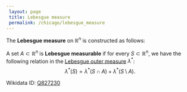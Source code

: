 ```yaml
---
 layout: page
 title: Lebesgue measure
 permalink: /chicago/lebesgue_measure
---
```


The **Lebesgue measure** on $\mathbb R^n$ is constructed as follows: 

A set $A \subset\mathbb R^n$ is **Lebesgue measurable** if for every $S\subset \mathbb R^n$, we have the following relation in the [Lebesgue outer measure](https://mathgloss.github.io/MathGloss/chicago/Lebesgue_outer_measure) $\lambda^*$: $$\lambda^*(S) = \lambda^*(S\cap A) + \lambda^*(S\setminus A).$$ 

Wikidata ID: [Q827230](https://www.wikidata.org/wiki/Q827230)